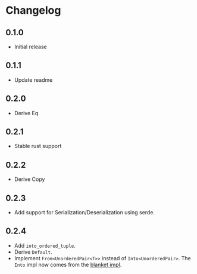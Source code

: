 # Changelog

## 0.1.0
- Initial release

## 0.1.1
- Update readme

## 0.2.0
- Derive Eq

## 0.2.1
- Stable rust support

## 0.2.2
- Derive Copy

## 0.2.3
- Add support for Serialization/Deserialization using serde.

## 0.2.4
- Add `into_ordered_tuple`.
- Derive `Default`.
- Implement `From<UnorderedPair<T>>` instead of `Into<UnorderedPair>`. The `Into` impl now comes from the [blanket impl](https://doc.rust-lang.org/src/core/convert/mod.rs.html#541-552).
